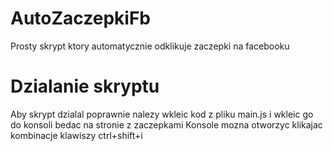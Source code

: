 # AutoZaczepkiFb
Prosty skrypt ktory automatycznie odklikuje zaczepki na facebooku

# Dzialanie skryptu
Aby skrypt dzialal poprawnie nalezy wkleic kod z pliku main.js i wkleic go do konsoli bedac na stronie z zaczepkami
Konsole mozna otworzyc klikajac kombinacje klawiszy ctrl+shift+i
